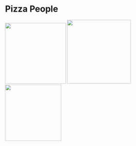 # Pizza People

<img src="https://forthebadge.com/images/badges/works-on-my-machine.svg" width="200"/>
<img src="https://forthebadge.com/images/badges/you-didnt-ask-for-this.svg" width="210"/>
<img src="https://forthebadge.com/images/badges/not-a-bug-a-feature.svg" width="185"/>